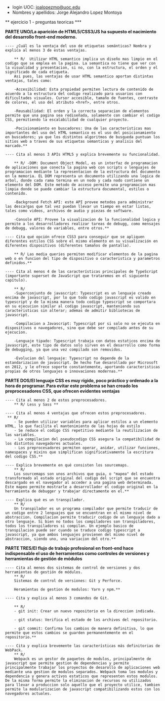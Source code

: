 - login UOC: joalopezmo@uoc.edu
- Nombres y apellidos: Jorge Alejandro Lopez Montoya

** ejercicio 1 - preguntas teoricas ***

**PARTE UNO/La aparición de HTML5/CSS3/JS ha supuesto el nacimiento del desarrollo front-end moderno.**

    ---- ¿Cuál es la ventaja del uso de etiquetas semánticas? Nombra y explica al menos 3 de estas ventajas.

        ** R/  Utilizar HTML semantico implica un diseño mas limpio en el codigo que se emplea en la pagina. La semantica no tiene que ver con la visualidad y presentacion, si no, con la estructura, el orden y el significado de cada etiqueta.
        Asi pues, las ventajas de usar HTML semantico aportan distintas ventajas, tales como:

        -Accesibilidad: Esta propiedad permiten lectura de contenido de acuerdo a la estructura del codigo realizado para usuarios con dificultades visuales. Cursor accesible, tamaño de fuentes, contraste de colores, el uso del atributo <href>, entre otros.

        -Reusabilidad: El orden y la correcta separacion de elementos permite que una pagina sea rediseñada, solamente con cambiar el codigo CSS, permitiendo la escalabilidad de cualquier proyecto.

        -Pocisionamiento en buscadores: Una de las caracteristicas mas importantes del uso del HTML semantico es el uso del posicionamiento en buscadores; ya que los distintos algoritmos de busqueda puntuan los sitios web a traves de sus etiquetas semanticas y analisis del marcado.**

    ---- Cita al menos 3 APIs HTML5 y explica brevemente su funcionalidad.

        ** R/ -DOM: Document Object Model, es un interfaz de programacion de aplicaciones que conecta la pagina web con scripts o lenguajes de programacion mediante la representacion de la estructura del documento en la memoria. EL DOM representa un documento utilizando una logica de arbol, donde cada rama termina en un nodo y cada nodo contiene un elemento del DOM. Este metodo de acceso permite una programacion mas limpia donde se puede cambiar la estructura documental, estilos o contenido.

        -Background Fetch API: este API provee metodos para administrar las descargas que tal vez puedan llevar un tiempo en estar listas, tales como videos, archivos de audio y piezas de software.

        -Console API: Provee la visualizacion de la funcionalidad logica y permite a los desarrolladores realizar tareas de debugg, como mensajes de debugg, valores de variables, entre otros.**

    ---- Cita qué opción ofrece CSS3 para conseguir que se apliquen diferentes estilos CSS sobre el mismo elemento en su visualización en diferentes dispositivos (diferentes tamaños de pantalla).

        ** R/ Las media queries permiten modificar elementos de la pagina web o en funcion del tipo de dispositivo o caracteristica y parametros definidos.**

    ---- Cita al menos 4 de las características principales de TypeScript (importante superset de JavaScript que trataremos en el siguiente capítulo).

        ** R/
        -Superconjunto de javascript: Typescript es un lenguaje creado encima de javascript, por lo que todo codigo javascript es valido en typescript y de la misma manera todo codigo typescript se comportara en su ejecucion similar al codigo javascript, manteniendo sus caracteristicas sin alterar; ademas de admitir bibliotecas de javascript.

        -Compilacion a Javascript: Typescript por si solo no se ejecuta en dispositivos o navegadores, sino que debe ser compilado antes de su ejecucion.

        -Lenguaje tipado: Typescript trabaja con datos estaticos encima de javascript, este tipo de datos solo sirven en el desarrollo como forma de debugging, ya que una vez compilado son removidos.

        -Evolucion del lenguaje: Typescript no depende de la estandarizacion de javascript. De hecho fue desarollado por Microsoft en 2012, y le ofrece soporte constantemente, aportando caracteristicas propias de otros lenguajes o innovaciones modernas.**

**PARTE DOS/El lenguaje CSS es muy rígido, poco práctico y ordenado a la hora de programar. Para evitar este problema se han creado los preprocesadores CSS, que ofrecen evidentes ventajas**

    ---- Cita al menos 2 de estos preprocesadores.
        ** R/ Less y Sass **

    ---- Cita al menos 4 ventajas que ofrecen estos preprocesadores.
     ** R/ 
        - Se pueden utilizar variables para aplicar estilos a un elemento HTML, lo que facilita el mantenimiento de las hojas de estilo
        - Se reduce el codigo CSS repetitivo mediante la reutilizacion de las variables.
        - La compilacion del pseudocodigo CSS asegura la compatibilidad de los distintos navegadores actuales.
        - Los preprocesadores permiten operar, anidar, utilizar funciones, namespaces y mixins que simplifican significativamente la escritura del codigo CSS.**

    ---- Explica brevemente en qué consisten los sourcemaps.
        ** R/
        Los sourcemaps son unos archivos que guia, o "mapea" del estado transformado al estado original del codigo del script que se encuentra descargado en el navegador al acceder a una pagina web determinada. Este mapeo permite mostrarle a desarrollador el codigo original en la herramienta de debugger y trabajar directamente en el.**

    ---- Explica qué es un transpilador.
        ** R/
        Un transpilador es un programa compilador que permite traducir de un codigo entre 2 lenguajes que se encuentran en el mismo nivel de abstraccion. Compilacion permite traducir codigo de un lenguaje dado a otro lenguaje. Si bien no todos los compiladores son transpiladores, todos los transpiladores si compilan. Un ejemplo basico de transpilacion puede ser cuando se traduce codigo typescript a javascript, ya que ambos lenguajes provienen del mismo nivel de abstraccion, siendo uno, una variacion del otro.**

**PARTE TRES/El flujo de trabajo profesional en front-end hace indispensable el uso de herramientas como controles de versiones y herramientas de gestión de módulos**


    ---- Cita al menos dos sistemas de control de versiones y dos herramientas de gestión de módulos.
        ** R/
        Sistemas de control de versiones: Git y Perforce.

        Heramientas de gestion de modulos: Yarn y npm.**

    ---- Cita y explica al menos 3 comandos de Git.

        ** R/
        - git init: Crear un nuevo repositorio en la direccion indicada.

        - git status: Verifica el estado de los archivos del repositorio.

        - git commit: Confirma los cambios de manera definitiva, lo que permite que estos cambios se guarden permanentemente en el repositorio.**

    ---- Cita y explica brevemente las características más definitorias de WebPack.
        ** R/
        Webpack es un gestor de paquetes de modulos, principalmente de javascript que permite gestion de dependencias y permite principalmente trabajar los proyectos de desarollo de aplicaciones web mediante una gestion de modulos separados. Webpack toma los modulos y dependencia y genera activos estaticos que representen estos modulos. De la misma forma permite la eliminacion de recursos no utilizados para llevar a produccion solo aquello que el proyecto utilice, tambien permite la modularizacion de javascript compatibilizando estos con los navegadores actuales.

